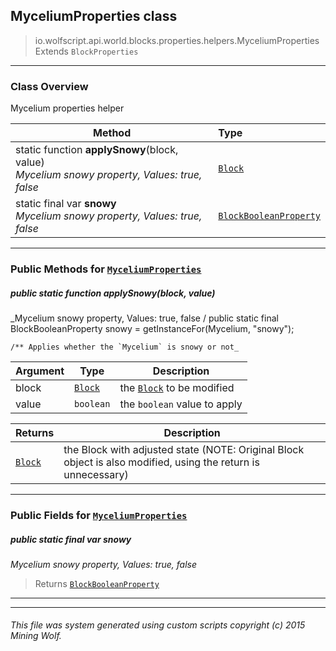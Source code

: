 ## MyceliumProperties __class__

>io.wolfscript.api.world.blocks.properties.helpers.MyceliumProperties
>Extends `BlockProperties`

---

### Class Overview

Mycelium properties helper

Method | Type   
--- | :--- 
static function __applySnowy__(block, value) <br> _Mycelium snowy property, Values: true, false_ | [`Block`](..\..\Block.md)
static final var __snowy__ <br> _Mycelium snowy property, Values: true, false_ | [`BlockBooleanProperty`](..\BlockBooleanProperty.md)



---


### Public Methods for [`MyceliumProperties`](MyceliumProperties.md)

##### <a id='applysnowy'></a>public static function __applySnowy__(block, value)

_Mycelium snowy property, Values: true, false /
    public static final BlockBooleanProperty snowy = getInstanceFor(Mycelium, "snowy");

    /** Applies whether the `Mycelium` is snowy or not_

Argument | Type | Description  
--- | --- | --- 
block | [`Block`](..\..\Block.md) | the [`Block`](..\..\Block.md) to be modified
value | `boolean` | the `boolean` value to apply

Returns | Description
--- | --- 
[`Block`](..\..\Block.md) | the Block with adjusted state (NOTE: Original Block object is also modified, using the return is unnecessary)


---

### Public Fields for [`MyceliumProperties`](MyceliumProperties.md)

##### <a id='snowy'></a>public static final var __snowy__

_Mycelium snowy property, Values: true, false_

>Returns
>  [`BlockBooleanProperty`](..\BlockBooleanProperty.md)

---
---


###### This file was system generated using custom scripts copyright (c) 2015 Mining Wolf.
	


